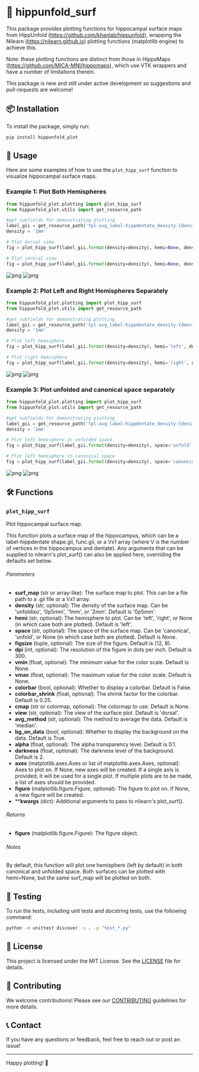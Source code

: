# 🧠 hippunfold_surf

This package provides plotting functions for hippocampal surface maps from HippUnfold (https://github.com/khanlab/hippunfold), 
wrapping the Nilearn (https://nilearn.github.io) plotting functions (matplotlib engine) to achieve this. 

Note: these plotting functions are distinct from those in HippoMaps (https://github.com/MICA-MNI/hippomaps), which use 
VTK wrappers and have a number of limitations therein. 

This package is new and still under active development so suggestions and pull-requests are welcome!


## 📦 Installation

To install the package, simply run:

```sh
pip install hippunfold_plot
```

## 🚀 Usage

Here are some examples of how to use the `plot_hipp_surf` function to visualize hippocampal surface maps.

### Example 1: Plot Both Hemispheres

```python
from hippunfold_plot.plotting import plot_hipp_surf
from hippunfold_plot.utils import get_resource_path

#get subfields for demonstrating plotting
label_gii = get_resource_path('tpl-avg_label-hippdentate_density-{density}_subfields.label.gii')
density = '1mm'

# Plot dorsal view
fig = plot_hipp_surf(label_gii.format(density=density), hemi=None, density=density, view='dorsal')

# Plot ventral view
fig = plot_hipp_surf(label_gii.format(density=density), hemi=None, density=density, view='ventral')

```
![png](docs/example1_0.png)
![png](docs/example1_1.png)
    
### Example 2: Plot Left and Right Hemispheres Separately

```python
from hippunfold_plot.plotting import plot_hipp_surf
from hippunfold_plot.utils import get_resource_path

#get subfields for demonstrating plotting
label_gii = get_resource_path('tpl-avg_label-hippdentate_density-{density}_subfields.label.gii')
density = '1mm'

# Plot left hemisphere
fig = plot_hipp_surf(label_gii.format(density=density), hemi='left', density=density, view='dorsal')

# Plot right hemisphere
fig = plot_hipp_surf(label_gii.format(density=density), hemi='right', density=density, view='dorsal')

```
    
![png](docs/example2_0.png)
![png](docs/example2_1.png)

### Example 3: Plot unfolded and canonical space separately

```python
from hippunfold_plot.plotting import plot_hipp_surf
from hippunfold_plot.utils import get_resource_path

#get subfields for demonstrating plotting
label_gii = get_resource_path('tpl-avg_label-hippdentate_density-{density}_subfields.label.gii')
density = '1mm'

# Plot left hemisphere in unfolded space
fig = plot_hipp_surf(label_gii.format(density=density), space='unfold', density=density, view='dorsal')

# Plot left hemisphere in canonical space
fig = plot_hipp_surf(label_gii.format(density=density), space='canonical', density=density, view='dorsal')
```
    
![png](docs/example3_0.png)
![png](docs/example3_1.png)

## 🛠️ Functions

### `plot_hipp_surf`

Plot hippocampal surface map.

This function plots a surface map of the hippocampus, which can be a label-hippdentate shape.gii, func.gii, or a Vx1 array
(where V is the number of vertices in the hippocampus and dentate). Any arguments that can be supplied to nilearn's plot_surf()
can also be applied here, overriding the defaults set below.

###### Parameters
 - **surf_map** (str or array-like):
   The surface map to plot. This can be a file path to a .gii file or a Vx1 array.
 - **density** (str, optional):
   The density of the surface map. Can be 'unfoldiso', '0p5mm', '1mm', or '2mm'. Default is '0p5mm'.
 - **hemi** (str, optional):
   The hemisphere to plot. Can be 'left', 'right', or None (in which case both are plotted). Default is 'left'.
 - **space** (str, optional):
   The space of the surface map. Can be 'canonical', 'unfold', or None (in which case both are plotted). Default is None.
 - **figsize** (tuple, optional):
   The size of the figure. Default is (12, 8).
 - **dpi** (int, optional):
   The resolution of the figure in dots per inch. Default is 300.
 - **vmin** (float, optional):
   The minimum value for the color scale. Default is None.
 - **vmax** (float, optional):
   The maximum value for the color scale. Default is None.
 - **colorbar** (bool, optional):
   Whether to display a colorbar. Default is False.
 - **colorbar_shrink** (float, optional):
   The shrink factor for the colorbar. Default is 0.25.
 - **cmap** (str or colormap, optional):
   The colormap to use. Default is None.
 - **view** (str, optional):
   The view of the surface plot. Default is 'dorsal'.
 - **avg_method** (str, optional):
   The method to average the data. Default is 'median'.
 - **bg_on_data** (bool, optional):
   Whether to display the background on the data. Default is True.
 - **alpha** (float, optional):
   The alpha transparency level. Default is 0.1.
 - **darkness** (float, optional):
   The darkness level of the background. Default is 2.
 - **axes** (matplotlib.axes.Axes or list of matplotlib.axes.Axes, optional):
   Axes to plot on. If None, new axes will be created. If a single axis is provided, it will be used for a single plot.
   If multiple plots are to be made, a list of axes should be provided.
 - **figure** (matplotlib.figure.Figure, optional):
   The figure to plot on. If None, a new figure will be created.
 - ****kwargs** (dict):
   Additional arguments to pass to nilearn's plot_surf().

###### Returns
 - **figure** (matplotlib.figure.Figure):
   The figure object.

###### Notes
By default, this function will plot one hemisphere (left by default) in both canonical and unfolded space.
Both surfaces can be plotted with hemi=None, but the same surf_map will be plotted on both.
## 🧪 Testing

To run the tests, including unit tests and docstring tests, use the following command:

```sh
python -m unittest discover -s . -p "test_*.py"
```

## 📄 License

This project is licensed under the MIT License. See the [LICENSE](LICENSE) file for details.

## 🙌 Contributing

We welcome contributions! Please see our [CONTRIBUTING](CONTRIBUTING.md) guidelines for more details.

## 📞 Contact

If you have any questions or feedback, feel free to reach out or post an issue!

---

Happy plotting! 🎉
